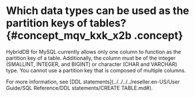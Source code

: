 # Which data types can be used as the partition keys of tables? {#concept_mqv_kxk_x2b .concept}

HybridDB for MySQL currently allows only one column to function as the partition key of a table. Additionally, the column must be of the integer \(SMALLINT, INTEGER, and BIGINT\) or character \(CHAR and VARCHAR\) type. You cannot use a partition key that is composed of multiple columns.

For more information, see [DDL statements](../../../../reseller.en-US/User Guide/SQL Reference/DDL statements/CREATE TABLE.md#).

